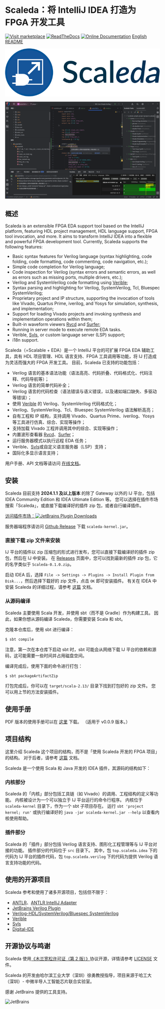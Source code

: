 # Scaleda：将 IntelliJ IDEA 打造为 FPGA 开发工具

[![Visit marketplace](https://img.shields.io/jetbrains/plugin/d/21863?color=%2315559aff)](https://plugins.jetbrains.com/plugin/21863) [![ReadTheDocs](https://readthedocs.org/projects/scaleda/badge/?version=latest)](https://scaleda.readthedocs.io/zh-cn/latest/?badge=latest) [![Online Documentation](https://img.shields.io/badge/document-online-blue)](https://scaleda.top) [English README](README.en.md)

[![Visit marketplace](docs/images/icon-with-name.svg)](https://plugins.jetbrains.com/plugin/21863)

![使用 Scaleda 进行 Verilog 开发](docs/images/main-screenshot.png)

## 概述

Scaleda is an extensible FPGA EDA support tool based on the IntelliJ platform, featuring HDL project management, HDL language support, FPGA tool invocation, and more. It aims to transform IntelliJ IDEA into a flexible and powerful FPGA development tool. Currently, Scaleda supports the following features:

 - Basic syntax features for Verilog language (syntax highlighting, code folding, code formatting, code commenting, code navigation, etc.);
 - Simple code completion for Verilog language;
 - Code inspection for Verilog (syntax errors and semantic errors, as well as errors such as missing ports, multiple drivers, etc.);
 - Verilog and SystemVerilog code formatting using [Verible](https://github.com/chipsalliance/verible);
 - Syntax parsing and highlighting for Verilog, SystemVerilog, Tcl, Bluespec SystemVerilog;
 - Proprietary project and IP structure, supporting the invocation of tools like Vivado, Quartus Prime, iverilog, and Yosys for simulation, synthesis, and implementation;
 - Support for loading Vivado projects and invoking synthesis and implementation operations within them;
 - Built-in waveform viewers [Rvcd](https://github.com/Scaleda/rvcd) and [Surfer](https://gitlab.com/surfer-project/surfer);
 - Running in server mode to execute remote EDA tasks.
 - Verible, [Svls](https://github.com/dalance/svls), or custom language server (LSP) support;
 - i18n support.

Scaleda（=Scalable + EDA）是一个 IntelliJ 平台的可扩展 FPGA EDA 辅助工具，具有 HDL 项目管理、HDL 语言支持、FPGA 工具调用等功能，将 IJ 打造成为灵活而强大的 FPGA 开发工具。
目前，Scaleda 已支持的功能包括：

 - Verilog 语言的基本语法功能（语法高亮、代码折叠、代码格式化、代码注释、代码导航等）；
 - Verilog 语言的简单代码补全；
 - Verilog 语言的代码检查（语法错误与语义错误，以及诸如端口缺失、多驱动等错误）；
 - 使用 [Verible](https://github.com/chipsalliance/verible) 的 Verilog、SystemVerilog 代码格式化；
 - Verilog、SystemVerilog、Tcl、Bluespec SystemVerilog 语法解析高亮；
 - 自有工程和 IP 结构，支持调用 Vivado、Quartus Prime、iverilog、Yosys 等工具进行仿真、综合、实现等操作；
 - 支持加载 Vivado 工程并调用其中的综合、实现等操作；
 - 内置波形查看器 [Rvcd](https://github.com/Scaleda/rvcd)、[Surfer](https://gitlab.com/surfer-project/surfer)；
 - 运行服务器模式以执行远程 EDA 任务；
 - Verible、[Svls](https://github.com/dalance/svls)或自定义语言服务器（LSP）支持；
 - 国际化多显示语言支持；

用户手册、API 文档等请访问 [在线文档](https://scaleda.top)。

## 安装

Scaleda 目前支持 **2024.1.1 及以上版本** 的除了 Gateway 以外的 IJ 平台，包括 IDEA Community Edition 和 IDEA Ultimate Edition 等。
您可以选择在插件市场搜索「Scaleda」，或直接下载编译好的插件 zip 包，或者自行编译插件。

[访问插件市场：![JetBrains Plugin Downloads](https://img.shields.io/jetbrains/plugin/d/21863?color=%2315559aff)](https://plugins.jetbrains.com/plugin/21863)

服务器端程序请访问 [Github Release](https://github.com/Scaleda/Scaleda/releases) 下载 `scaleda-kernel.jar`。

### 直接下载 zip 文件来安装

IJ 平台的插件以 zip 压缩包的形式进行发布，您可以直接下载编译好的插件 zip 包，然后在 IJ 中安装。
在 [Releases](https://github.com/Scaleda/Scaleda/releases) 页面中，您可以找到最新的插件 zip 包，它的名字类似于 `Scaleda-0.1.0.zip`。

启动 IDEA 后，选择 `File -> Settings -> Plugins -> Install Plugin from Disk...`，然后选择下载好的 zip 文件，点击 `OK` 即可安装插件。
有关在 IDEA 中安装 Scaleda 的详细过程，请参考 [这篇](docs/installation.md) 文档。

### 从源码编译

Scaleda 主要使用 Scala 开发，并使用 sbt（而不是 Gradle）作为构建工具。
因此，如果你想从源码编译 Scaleda，你需要安装 Scala 和 sbt。

克隆本仓库后，使用 sbt 进行编译：

```bash
$ sbt compile
```

注意，第一次在本仓库下启动 sbt 时，sbt 可能会从网络下载 IJ 平台的依赖和源码，这可能需要一些时间并占用磁盘空间。

编译完成后，使用下面的命令进行打包：

```bash
$ sbt packageArtifactZip
```

打包完成后，你可以在 `target/scala-2.13/` 目录下找到打包好的 zip 文件。
您可以用上节的方法安装插件。

## 使用手册

PDF 版本的使用手册可以在 [这里](https://github.com/Scaleda/Scaleda/blob/master/docs/scaleda-manual.pdf) 下载。
（适用于 v0.0.9 版本。）

## 项目结构

这里介绍 Scaleda 这个项目的结构，而不是「使用 Scaleda 开发的 FPGA 项目」的结构。
对于后者，请参考 [这篇](docs/project.md) 文档。

Scaleda 是一个使用 Scala 和 Java 开发的 IDEA 插件，其源码的结构如下：

### 内核部分

Scaleda 的「内核」部分包括工具链（如 Vivado）的调用、工程结构的定义等功能。
内核被设计为一个可以独立于 IJ 平台运行的命令行程序。
内核位于 `scaleda-kernel` 目录下，作为一个 sbt 子项目存在。
运行 `sbt 'project kernel; run'` 或执行编译好的 `java -jar scaleda-kernel.jar --help` 以查看内核使用帮助。

### 插件部分

Scaleda 的「插件」部分包括 Verilog 语言支持、图形化工程管理等与 IJ 平台对接的功能。
插件部分的代码位于 `src` 目录下。
其中，包 `top.scaleda.idea` 下的代码为 IJ 平台的插件代码，包 `top.scaleda.verilog` 下的代码为提供 Verilog 语言支持功能的代码。

## 使用的开源项目

Scaleda 参考和使用了诸多开源项目，包括但不限于：

 - [ANTLR](https://github.com/antlr/antlr4)、[ANTLR IntelliJ Adapter](https://github.com/antlr/antlr4-intellij-adaptor)
 - [JetBrains Verilog Plugin](https://github.com/MrTsepa/jetbrains-verilog-plugin/)
 - [Verilog-HDL/SystemVerilog/Bluespec SystemVerilog](https://github.com/mshr-h/vscode-verilog-hdl-support)
 - [Verible](https://github.com/chipsalliance/verible)
 - [Svls](https://github.com/dalance/svls)
 - [Digital-IDE](https://github.com/Digital-EDA/Digital-IDE)

## 开源协议与鸣谢

Scaleda 使用[《木兰宽松许可证（第 2 版）》](https://license.coscl.org.cn/MulanPSL2)协议开源，详情请参考 [LICENSE](https://github.com/Scaleda/Scaleda/blob/master/LICENSE) 文件。

Scaleda 的开发由哈尔滨工业大学（深圳）徐勇教授指导，项目来源于哈工大（深圳）- 中微半导人工智能芯片联合实验室。

感谢 JetBrains 提供的工具支持。

![JetBrains](https://resources.jetbrains.com/storage/products/company/brand/logos/jb_beam.svg)

